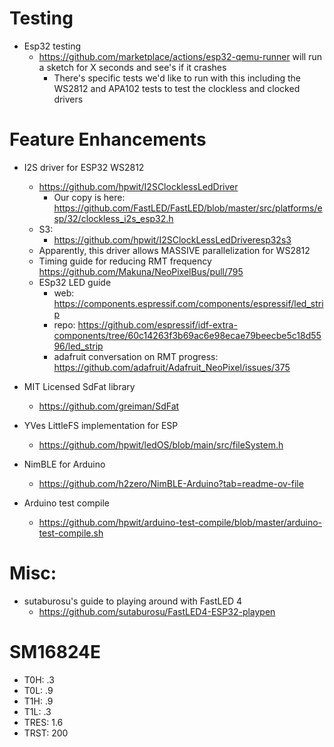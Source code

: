 # Testing

  * Esp32 testing
    * https://github.com/marketplace/actions/esp32-qemu-runner will run a sketch for X seconds and see's if it crashes
      * There's specific tests we'd like to run with this including the WS2812 and APA102 tests to test the clockless and clocked drivers

# Feature Enhancements

  * I2S driver for ESP32 WS2812
    * https://github.com/hpwit/I2SClocklessLedDriver
      * Our copy is here: https://github.com/FastLED/FastLED/blob/master/src/platforms/esp/32/clockless_i2s_esp32.h
    * S3:
      * https://github.com/hpwit/I2SClockLessLedDriveresp32s3
    * Apparently, this driver allows MASSIVE parallelization for WS2812
    * Timing guide for reducing RMT frequency https://github.com/Makuna/NeoPixelBus/pull/795
    * ESp32 LED guide
      * web: https://components.espressif.com/components/espressif/led_strip
      * repo: https://github.com/espressif/idf-extra-components/tree/60c14263f3b69ac6e98ecae79beecbe5c18d5596/led_strip
      * adafruit conversation on RMT progress: https://github.com/adafruit/Adafruit_NeoPixel/issues/375


  * MIT Licensed SdFat library
    * https://github.com/greiman/SdFat
  * YVes LittleFS implementation for ESP
    * https://github.com/hpwit/ledOS/blob/main/src/fileSystem.h

  * NimBLE for Arduino
    * https://github.com/h2zero/NimBLE-Arduino?tab=readme-ov-file

  * Arduino test compile
    * https://github.com/hpwit/arduino-test-compile/blob/master/arduino-test-compile.sh


# Misc:

  * sutaburosu's guide to playing around with FastLED 4
    * https://github.com/sutaburosu/FastLED4-ESP32-playpen


# SM16824E

  * T0H: .3
  * T0L: .9
  * T1H: .9
  * T1L: .3
  * TRES: 1.6
  * TRST: 200